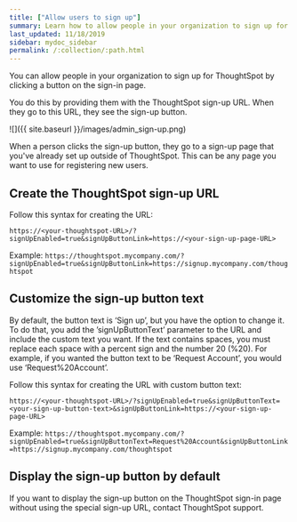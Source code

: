 ```yaml
---
title: ["Allow users to sign up"]
summary: Learn how to allow people in your organization to sign up for ThoughtSpot.
last_updated: 11/18/2019
sidebar: mydoc_sidebar
permalink: /:collection/:path.html
---
```

You can allow people in your organization to sign up for ThoughtSpot by clicking a button on the sign-in page.

You do this by providing them with the ThoughtSpot sign-up URL. When they go to this URL, they see the sign-up button.

![]({{ site.baseurl }}/images/admin_sign-up.png)

When a person clicks the sign-up button, they go to a sign-up page that you've already set up outside of ThoughtSpot. This can be any page you want to use for registering new users.

## Create the ThoughtSpot sign-up URL

Follow this syntax for creating the URL:

```https://<your-thoughtspot-URL>/?signUpEnabled=true&signUpButtonLink=https://<your-sign-up-page-URL> ```

Example: `https://thoughtspot.mycompany.com/?signUpEnabled=true&signUpButtonLink=https://signup.mycompany.com/thoughtspot`

## Customize the sign-up button text

By default, the button text is ‘Sign up’, but you have the option to change it. To do that, you add the ’signUpButtonText’ parameter to the URL and include the custom text you want. If the text contains spaces, you must replace each space with a percent sign and the number 20 (%20). For example, if you wanted the button text to be ‘Request Account’, you would use ‘Request%20Account’.

Follow this syntax for creating the URL with custom button text:

```https://<your-thoughtspot-URL>/?signUpEnabled=true&signUpButtonText=<your-sign-up-button-text>&signUpButtonLink=https://<your-sign-up-page-URL> ```

Example: `https://thoughtspot.mycompany.com/?signUpEnabled=true&signUpButtonText=Request%20Account&signUpButtonLink=https://signup.mycompany.com/thoughtspot`

## Display the sign-up button by default

If you want to display the sign-up button on the ThoughtSpot sign-in page without using the special sign-up URL, contact ThoughtSpot support.
